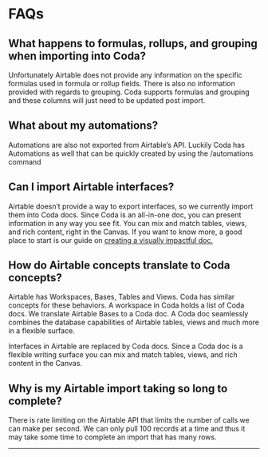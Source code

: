 **FAQs**
========


What happens to formulas, rollups, and grouping when importing into Coda?
-------------------------------------------------------------------------



Unfortunately Airtable does not provide any information on the specific formulas used in formula or rollup fields. There is also no information provided with regards to grouping. Coda supports formulas and grouping and these columns will just need to be updated post import.



What about my automations?
--------------------------



Automations are also not exported from Airtable’s API. Luckily Coda has Automations as well that can be quickly created by using the /automations command



Can I import Airtable interfaces?
---------------------------------



Airtable doesn’t provide a way to export interfaces, so we currently import them into Coda docs. Since Coda is an all-in-one doc, you can present information in any way you see fit. You can mix and match tables, views, and rich content, right in the Canvas. If you want to know more, a good place to start is our guide on [creating a visually impactful doc.](https://coda.io/resources/guides/how-to-design-a-doc-with-stunning-visuals)



How do Airtable concepts translate to Coda concepts?
----------------------------------------------------



Airtable has Workspaces, Bases, Tables and Views. Coda has similar concepts for these behaviors. A workspace in Coda holds a list of Coda docs. We translate Airtable Bases to a Coda doc. A Coda doc seamlessly combines the database capabilities of Airtable tables, views and much more in a flexible surface.



Interfaces in Airtable are replaced by Coda docs. Since a Coda doc is a flexible writing surface you can mix and match tables, views, and rich content in the Canvas.



Why is my Airtable import taking so long to complete?
-----------------------------------------------------



There is rate limiting on the Airtable API that limits the number of calls we can make per second. We can only pull 100 records at a time and thus it may take some time to complete an import that has many rows.






---